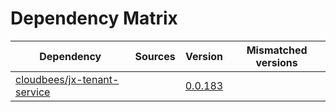 # Dependency Matrix

Dependency | Sources | Version | Mismatched versions
---------- | ------- | ------- | -------------------
[cloudbees/jx-tenant-service](https://github.com/cloudbees/jx-tenant-service) |  | [0.0.183](https://github.com/cloudbees/jx-tenant-service/releases/tag/v0.0.183) | 
